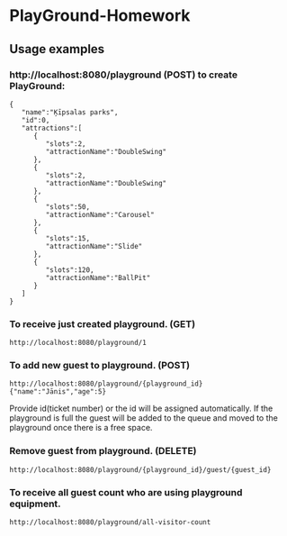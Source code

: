 # PlayGround-Homework

## Usage examples
### http://localhost:8080/playground (POST) to create PlayGround:
```
{
   "name":"Ķīpsalas parks",
   "id":0,
   "attractions":[
      {
         "slots":2,
         "attractionName":"DoubleSwing"
      },
      {
         "slots":2,
         "attractionName":"DoubleSwing"
      },
      {
         "slots":50,
         "attractionName":"Carousel"
      },
      {
         "slots":15,
         "attractionName":"Slide"
      },
      {
         "slots":120,
         "attractionName":"BallPit"
      }
   ]
}
```

### To receive just created playground. (GET)
```
http://localhost:8080/playground/1 
```

### To add new guest to playground. (POST)
```
http://localhost:8080/playground/{playground_id}
{"name":"Jānis","age":5}
```
Provide id(ticket number) or the id will be assigned automatically.
If the playground is full the guest will be added to the queue and moved to the playground once there is a free space.

### Remove guest from playground. (DELETE) 
```
http://localhost:8080/playground/{playground_id}/guest/{guest_id}
```

### To receive all guest count who are using playground equipment.
```
http://localhost:8080/playground/all-visitor-count
```

